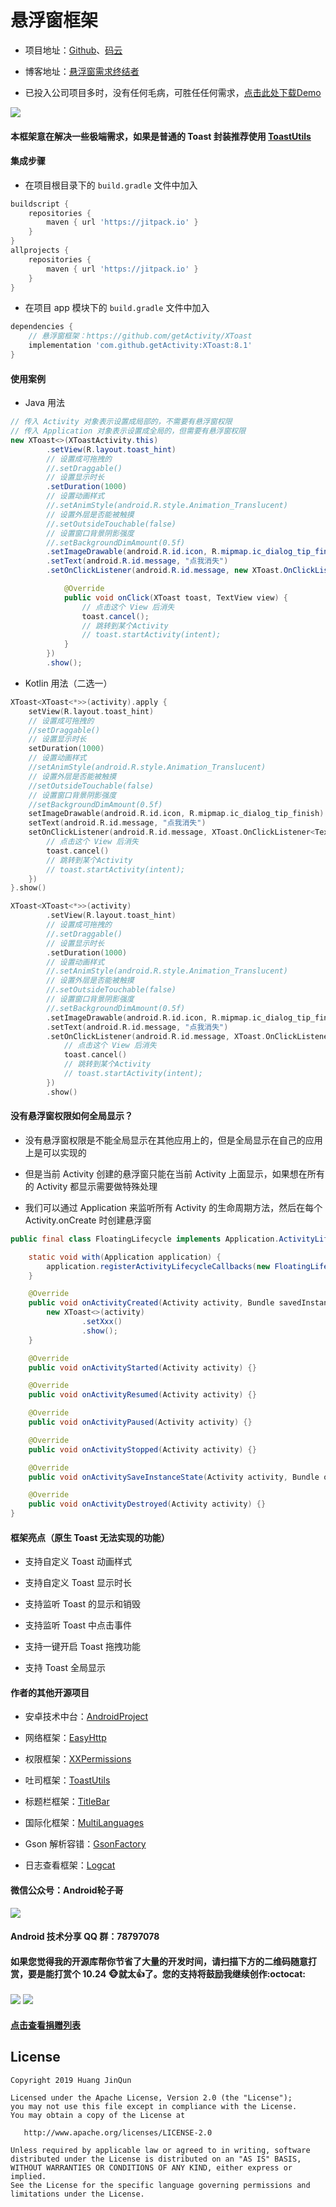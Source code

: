 # 悬浮窗框架

* 项目地址：[Github](https://github.com/getActivity/XToast)、[码云](https://gitee.com/getActivity/XToast)

* 博客地址：[悬浮窗需求终结者](https://www.jianshu.com/p/247d705b87b6)

* 已投入公司项目多时，没有任何毛病，可胜任任何需求，[点击此处下载Demo](XToast.apk)

![](XToast.gif)

#### 本框架意在解决一些极端需求，如果是普通的 Toast 封装推荐使用 [ToastUtils](https://github.com/getActivity/ToastUtils)

#### 集成步骤

* 在项目根目录下的 `build.gradle` 文件中加入

```groovy
buildscript {
    repositories {
        maven { url 'https://jitpack.io' }
    }
}
allprojects {
    repositories {
        maven { url 'https://jitpack.io' }
    }
}
```

* 在项目 app 模块下的 `build.gradle` 文件中加入

```groovy
dependencies {
    // 悬浮窗框架：https://github.com/getActivity/XToast
    implementation 'com.github.getActivity:XToast:8.1'
}
```

#### 使用案例

* Java 用法

```java
// 传入 Activity 对象表示设置成局部的，不需要有悬浮窗权限
// 传入 Application 对象表示设置成全局的，但需要有悬浮窗权限
new XToast<>(XToastActivity.this)
        .setView(R.layout.toast_hint)
        // 设置成可拖拽的
        //.setDraggable()
        // 设置显示时长
        .setDuration(1000)
        // 设置动画样式
        //.setAnimStyle(android.R.style.Animation_Translucent)
        // 设置外层是否能被触摸
        //.setOutsideTouchable(false)
        // 设置窗口背景阴影强度
        //.setBackgroundDimAmount(0.5f)
        .setImageDrawable(android.R.id.icon, R.mipmap.ic_dialog_tip_finish)
        .setText(android.R.id.message, "点我消失")
        .setOnClickListener(android.R.id.message, new XToast.OnClickListener<TextView>() {

            @Override
            public void onClick(XToast toast, TextView view) {
                // 点击这个 View 后消失
                toast.cancel();
                // 跳转到某个Activity
                // toast.startActivity(intent);
            }
        })
        .show();
```

* Kotlin 用法（二选一）

```kotlin
XToast<XToast<*>>(activity).apply {
    setView(R.layout.toast_hint)
    // 设置成可拖拽的
    //setDraggable()
    // 设置显示时长
    setDuration(1000)
    // 设置动画样式
    //setAnimStyle(android.R.style.Animation_Translucent)
    // 设置外层是否能被触摸
    //setOutsideTouchable(false)
    // 设置窗口背景阴影强度
    //setBackgroundDimAmount(0.5f)
    setImageDrawable(android.R.id.icon, R.mipmap.ic_dialog_tip_finish)
    setText(android.R.id.message, "点我消失")
    setOnClickListener(android.R.id.message, XToast.OnClickListener<TextView?> { toast: XToast<*>, view: TextView? ->
        // 点击这个 View 后消失
        toast.cancel()
        // 跳转到某个Activity
        // toast.startActivity(intent);
    })
}.show()
```

```kotlin
XToast<XToast<*>>(activity)
        .setView(R.layout.toast_hint)
        // 设置成可拖拽的
        //.setDraggable()
        // 设置显示时长
        .setDuration(1000)
        // 设置动画样式
        //.setAnimStyle(android.R.style.Animation_Translucent)
        // 设置外层是否能被触摸
        //.setOutsideTouchable(false)
        // 设置窗口背景阴影强度
        //.setBackgroundDimAmount(0.5f)
        .setImageDrawable(android.R.id.icon, R.mipmap.ic_dialog_tip_finish)
        .setText(android.R.id.message, "点我消失")
        .setOnClickListener(android.R.id.message, XToast.OnClickListener<TextView?> { toast: XToast<*>, view: TextView? ->
            // 点击这个 View 后消失
            toast.cancel()
            // 跳转到某个Activity
            // toast.startActivity(intent);
        })
        .show()
```

#### 没有悬浮窗权限如何全局显示？

* 没有悬浮窗权限是不能全局显示在其他应用上的，但是全局显示在自己的应用上是可以实现的

* 但是当前 Activity 创建的悬浮窗只能在当前 Activity 上面显示，如果想在所有的 Activity 都显示需要做特殊处理

* 我们可以通过 Application 来监听所有 Activity 的生命周期方法，然后在每个 Activity.onCreate 时创建悬浮窗

```java
public final class FloatingLifecycle implements Application.ActivityLifecycleCallbacks {

    static void with(Application application) {
        application.registerActivityLifecycleCallbacks(new FloatingLifecycle());
    }

    @Override
    public void onActivityCreated(Activity activity, Bundle savedInstanceState) {
        new XToast<>(activity)
                .setXxx()
                .show();
    }

    @Override
    public void onActivityStarted(Activity activity) {}

    @Override
    public void onActivityResumed(Activity activity) {}

    @Override
    public void onActivityPaused(Activity activity) {}

    @Override
    public void onActivityStopped(Activity activity) {}

    @Override
    public void onActivitySaveInstanceState(Activity activity, Bundle outState) {}

    @Override
    public void onActivityDestroyed(Activity activity) {}
}
```

#### 框架亮点（原生 Toast 无法实现的功能）

* 支持自定义 Toast 动画样式

* 支持自定义 Toast 显示时长

* 支持监听 Toast 的显示和销毁

* 支持监听 Toast 中点击事件

* 支持一键开启 Toast 拖拽功能

* 支持 Toast 全局显示

#### 作者的其他开源项目

* 安卓技术中台：[AndroidProject](https://github.com/getActivity/AndroidProject)

* 网络框架：[EasyHttp](https://github.com/getActivity/EasyHttp)

* 权限框架：[XXPermissions](https://github.com/getActivity/XXPermissions)

* 吐司框架：[ToastUtils](https://github.com/getActivity/ToastUtils)

* 标题栏框架：[TitleBar](https://github.com/getActivity/TitleBar)

* 国际化框架：[MultiLanguages](https://github.com/getActivity/MultiLanguages)

* Gson 解析容错：[GsonFactory](https://github.com/getActivity/GsonFactory)

* 日志查看框架：[Logcat](https://github.com/getActivity/Logcat)

#### 微信公众号：Android轮子哥

![](https://raw.githubusercontent.com/getActivity/Donate/master/picture/official_ccount.png)

#### Android 技术分享 QQ 群：78797078

#### 如果您觉得我的开源库帮你节省了大量的开发时间，请扫描下方的二维码随意打赏，要是能打赏个 10.24 :monkey_face:就太:thumbsup:了。您的支持将鼓励我继续创作:octocat:

![](https://raw.githubusercontent.com/getActivity/Donate/master/picture/pay_ali.png) ![](https://raw.githubusercontent.com/getActivity/Donate/master/picture/pay_wechat.png)

#### [点击查看捐赠列表](https://github.com/getActivity/Donate)

## License

```text
Copyright 2019 Huang JinQun

Licensed under the Apache License, Version 2.0 (the "License");
you may not use this file except in compliance with the License.
You may obtain a copy of the License at

   http://www.apache.org/licenses/LICENSE-2.0

Unless required by applicable law or agreed to in writing, software
distributed under the License is distributed on an "AS IS" BASIS,
WITHOUT WARRANTIES OR CONDITIONS OF ANY KIND, either express or implied.
See the License for the specific language governing permissions and
limitations under the License.
```